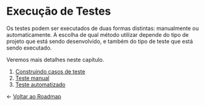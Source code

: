 # Execução de Testes

Os testes podem ser executados de duas formas distintas: manualmente ou automaticamente. A escolha de qual método utilizar depende do tipo de projeto que está sendo desenvolvido, e também do tipo de teste que está sendo executado.

Veremos mais detalhes neste capítulo.

1. [Construindo casos de teste](../04-execucao/00-intro.md)
1. [Teste manual](../04-execucao/01-manual.md)
1. [Teste automatizado](../04-execucao/02-automatizado.md)

← [Voltar ao Roadmap](README.md)
